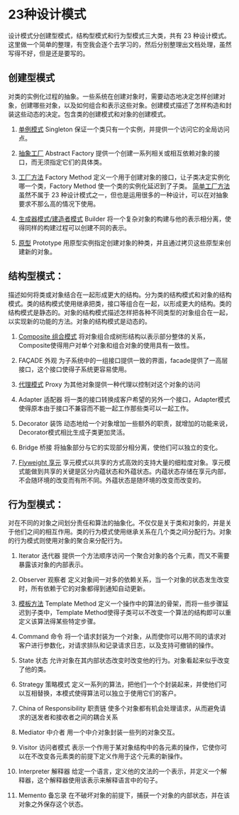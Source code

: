 # 23种设计模式

设计模式分创建型模式，结构型模式和行为型模式三大类，共有 23 种设计模式。这里做一个简单的整理，有空我会逐个去学习的，然后分别整理出文档处理，虽然写得不好，但是还是要写的。


## 创建型模式

对类的实例化过程的抽象。一些系统在创建对象时，需要动态地决定怎样创建对象，创建哪些对象，以及如何组合和表示这些对象。创建模式描述了怎样构造和封装这些动态的决定。包含类的创建模式和对象的创建模式。

1. [单例模式][1] Singleton
保证一个类只有一个实例，并提供一个访问它的全局访问点。

2. [抽象工厂][2] Abstract Factory
提供一个创建一系列相关或相互依赖对象的接口，而无须指定它们的具体类。

3. [工厂方法][3] Factory Method 
定义一个用于创建对象的接口，让子类决定实例化哪一个类，Factory Method 使一个类的实例化延迟到了子类。
[简单工厂方法][4] 虽然不属于 23 种设计模式之一，但也是运用很多的一种设计，可以在对抽象要求不那么高的情况下使用。

4. [生成器模式/建造者模式][5] Builder 
将一个复杂对象的构建与他的表示相分离，使得同样的构建过程可以创建不同的表示。

5. [原型][6] Prototype
用原型实例指定创建对象的种类，并且通过拷贝这些原型来创建新的对象。


## 结构型模式：
描述如何将类或对象结合在一起形成更大的结构。分为类的结构模式和对象的结构模式。类的结构模式使用继承把类，接口等组合在一起，以形成更大的结构。类的结构模式是静态的。对象的结构模式描述怎样把各种不同类型的对象组合在一起，以实现新的功能的方法。对象的结构模式是动态的。

1. [Composite 组合模式](http://www.binkery.com/archives/503.html)
将对象组合成树形结构以表示部分整体的关系，Composite使得用户对单个对象和组合对象的使用具有一致性。

2. FAÇADE 外观
为子系统中的一组接口提供一致的界面，facade提供了一高层接口，这个接口使得子系统更容易使用。

3. [代理模式][7] Proxy
为其他对象提供一种代理以控制对这个对象的访问

4. Adapter 适配器 
将一类的接口转换成客户希望的另外一个接口，Adapter模式使得原本由于接口不兼容而不能一起工作那些类可以一起工作。

5. Decorator 装饰 
动态地给一个对象增加一些额外的职责，就增加的功能来说，Decorator模式相比生成子类更加灵活。 

6. Bridge 桥接
将抽象部分与它的实现部分相分离，使他们可以独立的变化。

7. [Flyweight 享元](http://www.binkery.com/archives/504.html)
享元模式以共享的方式高效的支持大量的细粒度对象。享元模式能做到共享的关键是区分内蕴状态和外蕴状态。内蕴状态存储在享元内部，不会随环境的改变而有所不同。外蕴状态是随环境的改变而改变的。

## 行为型模式：
对在不同的对象之间划分责任和算法的抽象化。不仅仅是关于类和对象的，并是关于他们之间的相互作用。类的行为模式使用继承关系在几个类之间分配行为。对象的行为模式则使用对象的聚合来分配行为。

1. Iterator 迭代器
提供一个方法顺序访问一个聚合对象的各个元素，而又不需要暴露该对象的内部表示。

2. Observer 观察者
定义对象间一对多的依赖关系，当一个对象的状态发生改变时，所有依赖于它的对象都得到通知自动更新。

3. [模板方法][8] Template Method 
定义一个操作中的算法的骨架，而将一些步骤延迟到子类中，Template Method使得子类可以不改变一个算法的结构即可以重定义该算法得某些特定步骤。

4. Command 命令 
将一个请求封装为一个对象，从而使你可以用不同的请求对客户进行参数化，对请求排队和记录请求日志，以及支持可撤销的操作。 

5. State 状态 
允许对象在其内部状态改变时改变他的行为。对象看起来似乎改变了他的类。

6. Strategy 策略模式 
定义一系列的算法，把他们一个个封装起来，并使他们可以互相替换，本模式使得算法可以独立于使用它们的客户。

7. China of Responsibility 职责链
使多个对象都有机会处理请求，从而避免请求的送发者和接收者之间的耦合关系

8. Mediator 中介者
用一个中介对象封装一些列的对象交互。

9. Visitor 访问者模式
表示一个作用于某对象结构中的各元素的操作，它使你可以在不改变各元素类的前提下定义作用于这个元素的新操作。

10. Interpreter 解释器
给定一个语言，定义他的文法的一个表示，并定义一个解释器，这个解释器使用该表示来解释语言中的句子。

11. Memento 备忘录
在不破坏对象的前提下，捕获一个对象的内部状态，并在该对象之外保存这个状态。


  [1]: http://www.binkery.com/archives/447.html
  [2]: http://www.binkery.com/archives/451.html
  [3]: http://www.binkery.com/archives/450.html
  [4]: http://www.binkery.com/archives/449.html
  [5]: http://www.binkery.com/archives/462.html
  [6]: http://www.binkery.com/archives/464.html
  [7]: http://www.binkery.com/archives/463.html
  [8]: http://www.binkery.com/archives/461.html